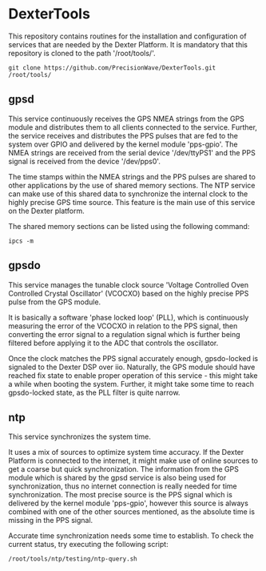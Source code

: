 # DexterTools
This repository contains routines for the installation and configuration of services that are needed by the Dexter Platform.
It is mandatory that this repository is cloned to the path '/root/tools/'.
```
git clone https://github.com/PrecisionWave/DexterTools.git /root/tools/
```

## gpsd
This service continuously receives the GPS NMEA strings from the GPS module and distributes them to all clients connected to the service. Further, the service receives and distributes the PPS pulses that are fed to the system over GPIO and delivered by the kernel module 'pps-gpio'. The NMEA strings are received from the serial device '/dev/ttyPS1' and the PPS signal is received from the device '/dev/pps0'.

The time stamps within the NMEA strings and the PPS pulses are shared to other applications by the use of shared memory sections. The NTP service can make use of this shared data to synchronize the internal clock to the highly precise GPS time source. This feature is the main use of this service on the Dexter platform.

The shared memory sections can be listed using the following command:
```
ipcs -m
```

## gpsdo
This service manages the tunable clock source 'Voltage Controlled Oven Controlled Crystal Oscillator' (VCOCXO) based on the highly precise PPS pulse from the GPS module.

It is basically a software 'phase locked loop' (PLL), which is continuously measuring the error of the VCOCXO in relation to the PPS signal, then converting the error signal to a regulation signal which is further being filtered before applying it to the ADC that controls the oscillator.

Once the clock matches the PPS signal accurately enough, gpsdo-locked is signaled to the Dexter DSP over iio.
Naturally, the GPS module should have reached fix state to enable proper operation of this service - this might take a while when booting the system. Further, it might take some time to reach gpsdo-locked state, as the PLL filter is quite narrow.

## ntp
This service synchronizes the system time.

It uses a mix of sources to optimize system time accuracy. If the Dexter Platform is connected to the internet, it might make use of online sources to get a coarse but quick synchronization. The information from the GPS module which is shared by the gpsd service is also being used for synchronization, thus no internet connection is really needed for time synchronization. The most precise source is the PPS signal which is delivered by the kernel module 'pps-gpio', however this source is always combined with one of the other sources mentioned, as the absolute time is missing in the PPS signal.

Accurate time synchronization needs some time to establish. To check the current status, try executing the following script:
```
/root/tools/ntp/testing/ntp-query.sh
```
